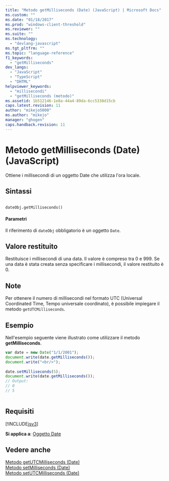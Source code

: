 ```yaml
---
title: "Metodo getMilliseconds (Date) (JavaScript) | Microsoft Docs"
ms.custom: ""
ms.date: "01/18/2017"
ms.prod: "windows-client-threshold"
ms.reviewer: ""
ms.suite: ""
ms.technology: 
  - "devlang-javascript"
ms.tgt_pltfrm: ""
ms.topic: "language-reference"
f1_keywords: 
  - "getMilliseconds"
dev_langs: 
  - "JavaScript"
  - "TypeScript"
  - "DHTML"
helpviewer_keywords: 
  - "millisecondi"
  - "getMilliseconds (metodo)"
ms.assetid: 1b512146-1e8a-44a4-89da-6cc5338d15cb
caps.latest.revision: 11
author: "mikejo5000"
ms.author: "mikejo"
manager: "ghogen"
caps.handback.revision: 11
---
```

# Metodo getMilliseconds (Date) (JavaScript)
Ottiene i millisecondi di un oggetto Date che utilizza l'ora locale.  
  
## Sintassi  
  
```  
  
dateObj.getMilliseconds()   
```  
  
#### Parametri  
 Il riferimento di `dateObj` obbligatorio è un oggetto `Date`.  
  
## Valore restituito  
 Restituisce i millisecondi di una data.  Il valore è compreso tra 0 e 999.  Se una data è stata creata senza specificare i millisecondi, il valore restituito è 0.  
  
## Note  
 Per ottenere il numero di millisecondi nel formato UTC \(Universal Coordinated Time, Tempo universale coordinato\), è possibile impiegare il metodo `getUTCMilliseconds`.  
  
## Esempio  
 Nell'esempio seguente viene illustrato come utilizzare il metodo **getMilliseconds**.  
  
```javascript  
var date = new Date("1/1/2001");  
document.write(date.getMilliseconds());  
document.write("<br/>");  
  
date.setMilliseconds(5);  
document.write(date.getMilliseconds());  
// Output:   
// 0  
// 5  
  
```  
  
## Requisiti  
 [!INCLUDE[jsv3](../../javascript/reference/includes/jsv3-md.md)]  
  
 **Si applica a**: [Oggetto Date](../../javascript/reference/date-object-javascript.md)  
  
## Vedere anche  
 [Metodo getUTCMilliseconds \(Date\)](../../javascript/reference/getutcmilliseconds-method-date-javascript.md)   
 [Metodo setMilliseconds \(Date\)](../../javascript/reference/setmilliseconds-method-date-javascript.md)   
 [Metodo setUTCMilliseconds \(Date\)](../../javascript/reference/setutcmilliseconds-method-date-javascript.md)